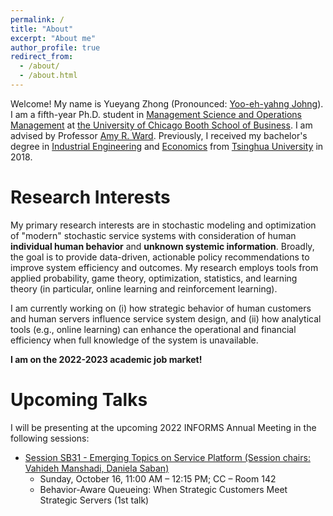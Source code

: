 ```yaml
---
permalink: /
title: "About"
excerpt: "About me"
author_profile: true
redirect_from: 
  - /about/
  - /about.html
---
```


Welcome! My name is Yueyang Zhong (Pronounced: [Yoo-eh-yahng Johng](https://translate.google.com/?hl=en&tab=TT&sl=en&tl=zh-CN&text=Yueyang%20Zhong&op=translate)). I am a fifth-year Ph.D. student in [Management Science and Operations Management](https://www.chicagobooth.edu/phd/dissertation-areas/management-science-and-operations-management) at [the University of Chicago Booth School of Business](https://www.chicagobooth.edu). I am advised by Professor [Amy R. Ward](https://www.chicagobooth.edu/faculty/directory/w/amy-ward). Previously, I received my bachelor's degree in [Industrial Engineering](https://www.ie.tsinghua.edu.cn/eng) and [Economics](https://www.sem.tsinghua.edu.cn/en) from [Tsinghua University](https://www.tsinghua.edu.cn/en) in 2018.  

# Research Interests
My primary research interests are in stochastic modeling and optimization of "modern" stochastic service systems with consideration of human **individual human behavior** and **unknown systemic information**. 
Broadly, the goal is to provide data-driven, actionable policy recommendations to improve system efficiency and outcomes. 
My research employs tools from applied probability, game theory, optimization, statistics, and learning theory (in particular, online learning and reinforcement learning). 

I am currently working on (i) how strategic behavior of human customers and human servers influence service system design, and (ii) how analytical tools (e.g., online learning) can enhance the operational and financial efficiency when full knowledge of the system is unavailable. 


**I am on the 2022-2023 academic job market!**

# Upcoming Talks
I will be presenting at the upcoming 2022 INFORMS Annual Meeting in the following sessions: 
- [Session SB31 - Emerging Topics on Service Platform (Session chairs: Vahideh Manshadi, Daniela Saban)](https://www.abstractsonline.com/pp8/?__hstc=194041586.26d432e6e1461cbb4404a540a9b0c1e1.1657821478539.1661982061825.1661987443359.66&__hssc=194041586.2.1661987443359&__hsfp=4151869950&hsCtaTracking=025ee829-9db5-4f89-95dc-637573ec15db%7Cea016d7d-8b17-4156-8c3b-c1c801f2ba1f#!/10693/session/1064) 
  - Sunday, October 16, 11:00 AM – 12:15 PM; CC – Room 142 
  - Behavior-Aware Queueing: When Strategic Customers Meet Strategic Servers (1st talk)








